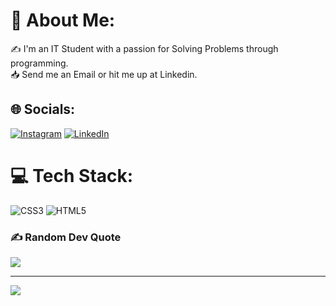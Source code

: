 # 💫 About Me:
✍️ I'm an IT Student with a passion for Solving Problems through programming.<br>📥 Send me an Email or hit me up at Linkedin.


## 🌐 Socials:
[![Instagram](https://img.shields.io/badge/Instagram-%23E4405F.svg?logo=Instagram&logoColor=white)](https://instagram.com/silv4.py) [![LinkedIn](https://img.shields.io/badge/LinkedIn-%230077B5.svg?logo=linkedin&logoColor=white)](https://linkedin.com/in/analuisaasilva) 

# 💻 Tech Stack:
![CSS3](https://img.shields.io/badge/css3-%231572B6.svg?style=for-the-badge&logo=css3&logoColor=white) ![HTML5](https://img.shields.io/badge/html5-%23E34F26.svg?style=for-the-badge&logo=html5&logoColor=white)

### ✍️ Random Dev Quote
![](https://quotes-github-readme.vercel.app/api?type=horizontal&theme=dark)

---
[![](https://visitcount.itsvg.in/api?id=cakeeprogrammer&icon=2&color=12)](https://visitcount.itsvg.in)

<!-- Proudly created with GPRM ( https://gprm.itsvg.in ) -->
